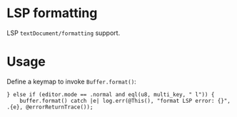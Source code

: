# LSP formatting

LSP `textDocument/formatting` support.

# Usage

Define a keymap to invoke `Buffer.format()`:

```zig
} else if (editor.mode == .normal and eql(u8, multi_key, " l")) {
    buffer.format() catch |e| log.err(@This(), "format LSP error: {}", .{e}, @errorReturnTrace());
```
